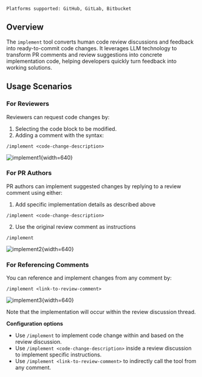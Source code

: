 `Platforms supported: GitHub, GitLab, Bitbucket`

## Overview

The `implement` tool converts human code review discussions and feedback into ready-to-commit code changes.
It leverages LLM technology to transform PR comments and review suggestions into concrete implementation code, helping developers quickly turn feedback into working solutions.

## Usage Scenarios


### For Reviewers

Reviewers can request code changes by:

1. Selecting the code block to be modified.
2. Adding a comment with the syntax: 
```
/implement <code-change-description>
```

![implement1](https://codium.ai/images/pr_agent/implement1.png){width=640}


### For PR Authors

PR authors can implement suggested changes by replying to a review comment using either: <br>
1. Add specific implementation details as described above
```
/implement <code-change-description>
```
2. Use the original review comment as instructions
```
/implement
```

![implement2](https://codium.ai/images/pr_agent/implement2.png){width=640}

### For Referencing Comments

You can reference and implement changes from any comment by:
```
/implement <link-to-review-comment>
```

![implement3](https://codium.ai/images/pr_agent/implement3.png){width=640}

Note that the implementation will occur within the review discussion thread.


**Configuration options**

- Use `/implement` to implement code change within and based on the review discussion. <br>
- Use `/implement <code-change-description>` inside a review discussion to implement specific instructions. <br>
- Use `/implement <link-to-review-comment>` to indirectly call the tool from any comment. <br>
